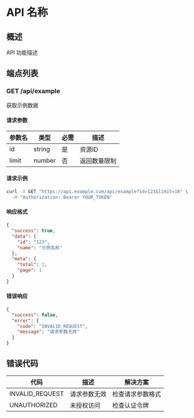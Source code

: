 # API 名称

## 概述
API 功能描述

## 端点列表

### GET /api/example
获取示例数据

#### 请求参数
| 参数名 | 类型 | 必需 | 描述 |
|--------|------|------|------|
| id | string | 是 | 资源ID |
| limit | number | 否 | 返回数量限制 |

#### 请求示例
```bash
curl -X GET "https://api.example.com/api/example?id=123&limit=10" \
  -H "Authorization: Bearer YOUR_TOKEN"
```

#### 响应格式
```json
{
  "success": true,
  "data": {
    "id": "123",
    "name": "示例名称"
  },
  "meta": {
    "total": 1,
    "page": 1
  }
}
```

#### 错误响应
```json
{
  "success": false,
  "error": {
    "code": "INVALID_REQUEST",
    "message": "请求参数无效"
  }
}
```

## 错误代码
| 代码 | 描述 | 解决方案 |
|------|------|----------|
| INVALID_REQUEST | 请求参数无效 | 检查请求参数格式 |
| UNAUTHORIZED | 未授权访问 | 检查认证令牌 |
